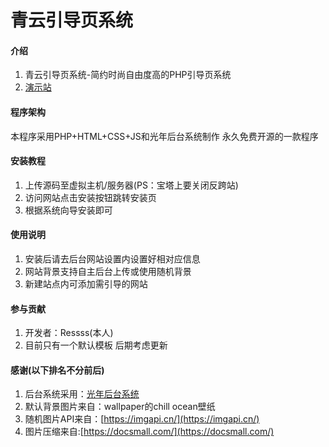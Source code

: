 # 青云引导页系统


#### 介绍

1. 青云引导页系统-简约时尚自由度高的PHP引导页系统
2. [演示站](https://boot.qypan.cn)


#### 程序架构
本程序采用PHP+HTML+CSS+JS和光年后台系统制作 永久免费开源的一款程序


#### 安装教程

1. 上传源码至虚拟主机/服务器(PS：宝塔上要关闭反跨站)
2. 访问网站点击安装按钮跳转安装页
3. 根据系统向导安装即可

#### 使用说明


1.  安装后请去后台网站设置内设置好相对应信息
2. 网站背景支持自主后台上传或使用随机背景
1. 新建站点内可添加需引导的网站


#### 参与贡献

1. 开发者：Ressss(本人)
2. 目前只有一个默认模板 后期考虑更新


#### 感谢(以下排名不分前后)
1. 后台系统采用：[光年后台系统](https://gitee.com/yinqi/Light-Year-Admin-Template?_from=gitee_search)
2. 默认背景图片来自：wallpaper的chill ocean壁纸
3. 随机图片API来自：[https://imgapi.cn/](https://imgapi.cn/)
4. 图片压缩来自:[https://docsmall.com/](https://docsmall.com/)
